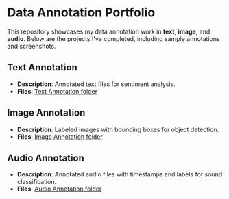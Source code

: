 # Data Annotation Portfolio

This repository showcases my data annotation work in **text**, **image**, and **audio**. Below are the projects I've completed, including sample annotations and screenshots.

## Text Annotation
- **Description**: Annotated text files for sentiment analysis.
- **Files**: [Text Annotation folder](./Text%20Annotation)

## Image Annotation
- **Description**: Labeled images with bounding boxes for object detection.
- **Files**: [Image Annotation folder](./Image%20Annotation)

## Audio Annotation
- **Description**: Annotated audio files with timestamps and labels for sound classification.
- **Files**: [Audio Annotation folder](./Audio%20Annotation)
